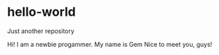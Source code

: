 # hello-world
Just another repository

Hi! I am a newbie progammer.
My name is Gem
Nice to meet you, guys!
